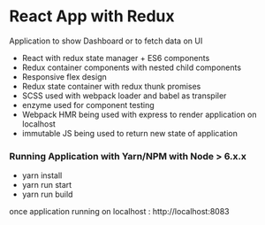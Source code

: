 # React App with Redux

Application to show Dashboard or to fetch data on UI

  - React with redux state manager + ES6 components
  - Redux container components with nested child components
  - Responsive flex design
  - Redux state container with redux thunk promises
  - SCSS used with webpack loader and babel as transpiler
  - enzyme used for component testing
  - Webpack HMR being used with express to render application on localhost
  - immutable JS being used to return new state of application

### Running Application with Yarn/NPM with Node > 6.x.x

-  yarn install
-  yarn run start
-  yarn run build

once application running on localhost :
http://localhost:8083
